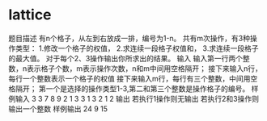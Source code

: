 # lattice
题目描述 有n个格子，从左到右放成一排，编号为1-n。 
共有m次操作，有3种操作类型： 
1.修改一个格子的权值， 
2.求连续一段格子权值和， 
3.求连续一段格子的最大值。 
对于每个2、3操作输出你所求出的结果。 
输入 输入第一行两个整数，n表示格子个数，m表示操作次数，n和m中间用空格隔开；
接下来输入n行，每行一个整数表示一个格子的权值 接下来输入m行，每行有三个整数，中间用空格隔开；
第一个是选择的操作类型1-3,第二和第三个整数是操作格子的编号。
样例输入
3 3 
7 
8 
9 
2 1 3 
3 1 3
2 1 2 
输出 
若执行1操作则无输出 
若执行2和3操作则输出一个整数 
样例输出 
24
9 
15

